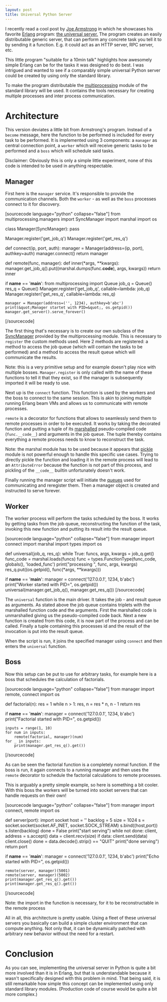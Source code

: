 ```yaml
---
layout: post
title: Universal Python Server
---
```

I recently read a cool post by <a href="https://joearms.github.io/">Joe
Armstrong</a> in which he showcases his favorite <a
href="http://www.erlang.org/">Erlang</a> program: <a
href="https://joearms.github.io/2013/11/21/My-favorite-erlang-program.html">the
universal server.</a> The program creates an easily distributable generic
server, that can perform any concrete task you tell it to by sending it a
function. E.g. it could act as an HTTP server, RPC server, etc.

This little program "suitable for a 10min talk" highlights how awesomely simple
Erlang can be for the tasks it was designed to do best. I was intrigued and
wanted to see if a comparably simple universal Python server could be created
by using only the standard library.
<!--more-->
To make the program distributable the <a
href="https://docs.python.org/3/library/multiprocessing.html">multiprocessing</a>
module of the standard library will be used. It contains the tools necessary
for creating multiple processes and inter process communication.

# Architecture
This version deviates a little bit from Armstrong's program. Instead of a
``become`` message, here the function to be performed is included for
every task to be performed. It is implemented using 3 components: a
``manager`` as central connection point, a ``worker`` which
will receive generic tasks to be performed and a ``boss`` which will
schedule said tasks.

Disclaimer: Obviously this is only a simple little experiment, none of this
code is intended to be used in anything respectable.

## Manager
First here is the ``manager`` service. It's responsible to provide the
communication channels. Both the ``worker`` - as well as the
``boss`` processes connect to it for discovery.

[sourcecode language="python" collapse="false"]
from multiprocessing.managers import SyncManager
import marshal
import os


class Manager(SyncManager):
    pass

Manager.register('get_job_q')
Manager.register('get_res_q')


def connect(ip, port, auth):
    manager = Manager(address=(ip, port), authkey=auth)
    manager.connect()
    return manager


def remote(func, manager):
    def inner(*args, **kwargs):
        manager.get_job_q().put((marshal.dumps(func.__code__), args, kwargs))
    return inner


if __name__ == '__main__':
    from multiprocessing import Queue
    job_q = Queue()
    res_q = Queue()
    Manager.register('get_job_q', callable=lambda: job_q)
    Manager.register('get_res_q', callable=lambda: res_q)

    manager = Manager(address=('', 1234), authkey=b'abc')
    print(&quot;Manager startet with PID=&quot;, os.getpid())
    manager.get_server().serve_forever()
[/sourcecode]

The first thing that's necessary is to create our own subclass of the 
<a href="https://docs.python.org/3/library/multiprocessing.html#multiprocessing.managers.SyncManager">SyncManager</a> provided by the multiprocessing module. This is necessary to ``register`` the custom methods used. Here 2 methods are registered: a method to access the job queue (which will contain the tasks to be performed) and a method to access the result queue which will communicate the results.

Note: this is a very primitive setup and for example doesn't play nice with multiple bosses. ``Manager.register`` is only called with the name of these functions to tell it that they exist, so if the manager is subsequently imported it will be ready to use.

Next up is the ``connect`` function. This function is used by the workers and the boss to connect to the same session. This is akin to joining multiple running Erlang beam VMs and allows us to communicate with remote processes.

``remote`` is a decorator for functions that allows to seamlessly send them to remote processes in order to be executed.
It works by taking the decorated function and putting a tuple of its <a href="https://docs.python.org/3/library/marshal.html">marshalled</a> pseudo-compiled code (``func.__code__``) and arguments in the job queue. The tuple thereby contains everything a remote process needs to know to reconstruct the task.

Note: the marshal module has to be used because it appears that <a href="https://docs.python.org/3/library/pickle.html">pickle</a> module is not powerful enough to handle this specific use cases. Trying to directly pickle the function and loading it in the remote process will lead to an ``AttributeError`` because the function is not part of this process, and pickling of the ``__code__`` builtin unfortunately doesn't work.

Finally running the manager script will initiate the <a href="https://docs.python.org/3/library/multiprocessing.html#multiprocessing.Queue">queues</a> used for communicating and reregister them. Then a manager object is created and instructed to serve forever.

## Worker
The worker process will perform the tasks scheduled by the boss. It works by
getting tasks from the job queue, reconstructing the function of the task,
invoking this new function and putting its result into the result queue.


[sourcecode language="python" collapse="false"]
from manager import connect
import marshal
import types
import os

def universal(job_q, res_q):
    while True:
        funcs, args, kwargs = job_q.get()
        func_code = marshal.loads(funcs)
        func = types.FunctionType(func_code, globals(), 'loaded_func')
        print(&quot;processing &quot;, func, args, kwargs)
        res_q.put((os.getpid(), func(*args, **kwargs)))

if __name__ == '__main__':
    manager = connect('127.0.0.1', 1234, b'abc')
    print(&quot;Worker started with PID=&quot;, os.getpid())
    universal(manager.get_job_q(), manager.get_res_q())
[/sourcecode]

The ``universal`` function is the main driver. It takes the job - and result queue as arguments. As stated above the job queue contains triplets with the marshalled function code and the arguments. First the marshalled code is unmarshalled giving us the pseudo-compiled code back. Next a new function is created from this code, it is now part of the process and can be called. Finally a tuple containing this processes id and the result of the invocation is put into the result queue.

When the script is run, it joins the specified manager using ``connect`` and then enters the ``universal`` function. 

## Boss
Now this setup can be put to use for arbitrary tasks, for example here is a
boss that schedules the calculation of factorials.

[sourcecode language="python" collapse="false"]
from manager import remote, connect
import os

def factorial(n):
    res = 1
    while n &gt; 1:
        res, n = res * n, n - 1
    return res

if __name__ == '__main__':
    manager = connect('127.0.0.1', 1234, b'abc')
    print(&quot;Factorial started with PID=&quot;, os.getpid())

    inputs = range(1, 10)
    for num in inputs:
        remote(factorial, manager)(num)
    for _ in inputs:
        print(manager.get_res_q().get())
[/sourcecode]

As can be seen the factorial function is a completely normal function. If the boss is run, it again connects to a running manager and then uses the ``remote`` decorator to schedule the factorial calculations to remote processes.

This is arguably a pretty simple example, so here is something a bit cooler. With this boss the workers will be turned into socket servers that can handle requests on their own!

[sourcecode language="python" collapse="false"]
from manager import connect, remote
import os

def server(port):
    import socket
    host = ''
    backlog = 5
    size = 1024
    s = socket.socket(socket.AF_INET, socket.SOCK_STREAM)
    s.bind((host,port))
    s.listen(backlog)
    done = False
    print(&quot;start serving&quot;)
    while not done:
        client, address = s.accept()
        data = client.recv(size)
        if data:
            client.send(data)
        client.close()
        done = data.decode().strip() == &quot;QUIT&quot;
    print(&quot;done serving&quot;)
    return port

if __name__ == '__main__':
    manager = connect('127.0.0.1', 1234, b'abc')
    print(&quot;Echo started with PID=&quot;, os.getpid())

    remote(server, manager)(5001)
    remote(server, manager)(5002)
    print(manager.get_res_q().get())
    print(manager.get_res_q().get())
[/sourcecode]

Note: the import in the function is necessary, for it to be reconstructable in the remote process

All in all, this architecture is pretty usable. Using a fleet of these universal servers you basically can build a simple cluster environment that can compute anything. Not only that, it can be dynamically patched with arbitrary new behavior without the need for a restart.

# Conclusion
As you can see, implementing the universal server in Python is quite a bit more
involved than it is in Erlang, but that is understandable because it wasn't
specifically designed with this problem in mind. That being said, it is still
remarkable how simple this concept can be implemented using only standard
library modules. (Production code of course would be quite a bit more complex.)

